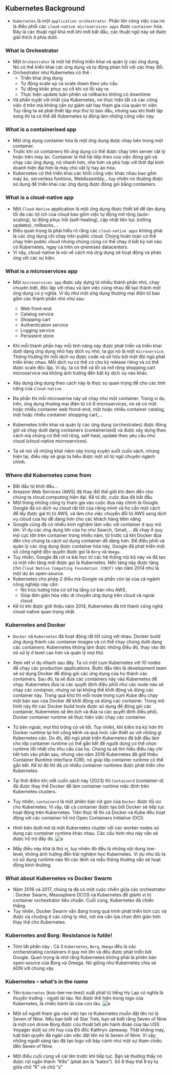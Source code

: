 ## Kubernetes Background

- `Kubernetes` là một `application orchestrator`. Phần lớn công việc của nó là điều phối các `cloud-native microservices apps` được `container` hóa. Đây là các thuật ngữ khá mới khi mới bắt đầu, các thuật ngữ này sẽ được giải thích ở phía dưới.

### What is Orchestrator

- Một `Orchestrator` là một hệ thống triển khai và quản lý các ứng dụng. Nó có thể triển khai các ứng dụng và tự động phản hồi với các thay đổi.
- Orchestrator như Kubernetes có thể :
    - Triển khai ứng dụng
    - Tự động scale up và scale down theo yêu cầu
    - Tự động khắc phục sự cố khi có lỗi xảy ra
    - Thực hiện update luân phiên và rollbacks không có downtime
- Và phần tuyệt vời nhất của Kubernetes, nó thực hiện tất cả các công việc ở trên mà không cần sự giám sát hay tham gia của quản trị viên. Tuy rằng ta sẽ phải thiết lập mọi thứ từ ban đầu, nhưng sau khi thiết lập xong thì ta có thể để Kubernetes tự động làm những công việc này.

### What is a containerised app

- Một ứng dụng container hóa là một ứng dụng được chạy bên trong một container.
- Trước khi có containers thì ứng dụng có thể được chạy trên server vật lý hoặc trên máy ảo. Container là thế hệ tiếp theo của việc đóng gói và chạy các ứng dụng, nó nhanh hơn, nhẹ hơn và phù hợp với thời đại kinh doanh hiện đại hơn là máy chủ vật lý hay ảo hóa.
- Kubernetes có thể triển khai các khối công việc khác nhau bao gồm máy ảo, serverless funtions, WebAssembly,.. tuy nhiên nó thường được sử dụng để triển khai các ứng dụng được đóng gói bằng containers.

### What is a cloud-native app

- Một `Cloud-Native` application là một ứng dụng được thiết kế để tận dụng tối đa các lợi ích của cloud bao gồm việc tự động mở rộng (auto-scaling), tự động phục hồi (self-healing), cập nhật liên tục (rolling updates), rollbacks,...
- Điều quan trọng là phải hiểu rõ rằng các `cloud-native apps` không phải là các ứng dụng chỉ chạy trên public cloud. Chúng hoàn toàn có thể chạy trên public cloud nhưng chúng cũng có thể chạy ở bất kỳ nơi nào có Kubernetes, ngay cả trên on-premises datacenters.
- Vì vậy, cloud-native là nói về cách mà ứng dụng sẽ hoạt động và phản ứng với các sự kiện.

### What is a microservices app

- Một `microservices app` được xây dựng từ nhiều thành phần nhỏ, chạy chuyên biệt, độc lập với nhau và làm việc cùng nhau để tạo thành một ứng dụng có ý nghĩa. Ví dụ như một ứng dụng thương mại điện tử bao gồm các thành phần nhỏ như sau:
    - Web front-end
    - Catalog service
    - Shopping cart
    - Authentication service
    - Logging service
    - Persistent store

- Khi mỗi thành phần hay mỗi tính năng này được phát triển và triển khai dưới dạng ứng dụng nhỏ hay dịch vụ nhỏ, ta gọi nó là một `microservice`. Thông thường thì mỗi dịch vụ được code và sở hữu bởi một đội ngũ phát triển khác nhau. Mỗi dịch vụ có thể có chu kỳ release riêng và có thể được scale độc lập. Ví dụ, ta có thể vá lỗi và mở rộng shopping cart microservice mà không ảnh hưởng đến bất kỳ dịch vụ nào khác.
- Xây dựng ứng dụng theo cách này là thực sự quan trọng để cho các tính năng của `cloud-native`.
- Đa phần thì mỗi microserive này sẽ chạy như một container. Trong ví dụ trên, ứng dụng thương mại điện tử có 6 microservices, nó sẽ có một hoặc nhiều container web frond-end, một hoặc nhiều container catalog, một hoặc nhiều container shopping cart,...

- Kubernetes triển khai và quản lý các ứng dụng (orchestrates) được đóng gói và chạy dưới dạng containers (containerized) và được xây dựng theo cách mà chúng có thể mở rộng, self-heal, update theo yêu cầu như cloud (cloud-native microservices).
- Ta sẽ nói về những khái niệm này trong xuyên suốt cuốn sách, nhưng hiện tại, điều này sẽ giúp ta hiểu được một số từ ngữ chuyên ngành chính.

### Where did Kubernetes come from

- Bắt đầu từ khởi đầu...
- Amazon Web Services (AWS) đã thay đổi thế giới khi đem đến cho chúng ta cloud computing hiện đại. Kể từ đó, cuộc đua đã bắt đầu.
- Một trong những công ty tham gia vào cuộc đua này chính là Google. Google đã có dịch vụ cloud rất tốt của riêng mình và họ cần một cách để lấy được giá trị từ AWS, và làm cho việc chuyển đổi từ AWS sang dịch vụ cloud của họ dễ dàng hơn cho các khách hàng tiềm năng.
- Google cũng đã có nhiều kinh nghiệm làm việc với container ở quy mô lớn. Ví dụ các ứng dụng lớn của họ như Search, Gmail,... đã chạy ở quy mô cực lớn trên container trong nhiều năm, từ trước cả khi Docker đưa đến cho chúng ta cách sử dụng container dễ dàng hơn. Để điều phối và quản lý các ứng dụng được container hóa này, Google đã phát triển một số công nghệ độc quyền được gọi là `Borg` và `Omega`.
- Tuy nhiên, Google đã rút ra bài học từ các hệ thống nội bộ này và đã tạo ra một nền tảng mới được gọi là Kubernetes. Nền tảng này được tặng cho `Cloud Native Computing Foundation (CNCF)` vào năm 2014 như là một dự án open-source.
- Kubernetes cho phép 2 điều mà Google và phần còn lại của cả ngành công nghiệp này cần:
    - Nó trừu tượng hóa cơ sở hạ tầng cơ bản như AWS.
    - Giúp đơn giản hóa việc di chuyển ứng dụng trên cloud và ngoài cloud.
- Kể từ khi được giới thiệu năm 2014, Kubernetes đã trở thành công nghệ cloud-native quan trọng nhất.

### Kubernetes and Docker

- `Docker` và `Kubernetes` đã hoạt động rất tốt cùng với nhau. Docker build ứng dụng thành các container images và có thể chạy chúng dưới dạng các containers. Kubernetes không làm được những điều đó, thay vào đó nó xử lý ở level cao hơn và quản lý mọi thứ.
- Xem xét ví dụ nhanh sau đây. Ta có một cụm Kubernetes với 10 nodes để chạy các production applications. Bước đầu tiên là development team sẽ sử dụng Docker để đóng gói các ứng dụng của họ thành các containers. Sau đó, ta sẽ đưa các containers này vào Kubernetes để chạy. Kubernetes đưa ra các quyết định điều phối như các node nào sẽ chạy các container, nhưng nó lại không thể khởi động và dừng các container này. Trong quá khứ thì mỗi node trong cụm Kube đều chạy một bản sao của Docker để khởi động và dừng các container. Trong mô hình này thì các Docker build tools được sử dụng để đóng gói các container, Kubernetes sẽ lên lịch và đưa ra các quyết định điều phối, Docker container runtime sẽ thực hiện việc chạy các container.

- Từ bên ngoài, mọi thứ trông có vẻ tốt. Tuy nhiên, khi kiểm tra kỹ hơn thì Docker runtime lại hơi cồng kềnh và quá mức cần thiết so với những gì Kubernetes cần. Do đó, đội ngũ phát triển Kubernetes đã bắt đầu làm cho lớp container runtime có thể gắn kết để người dùng có thể chọn runtime tốt nhất cho nhu cầu của họ. Chúng ta sẽ tìm hiểu điều này chi tiết hơn vào phần sau, nhưng vào năm 2016 Kubernetes đã giới thiệu Container Runtime Interface (CRI), nó giúp lớp container runtime có thể gắn kết. Kể từ đó thì đã có nhiều container runtimes được phát triển cho Kubernetes.

- Tại thời điểm khi viết cuốn sách này (2023) thì `Containerd` (container-d) đã được thay thế Docker để làm container runtime mặc định trên Kubernetes clusters.

- Tuy nhiên, `containerd` là một phiên bản rút gọn của `Docker` được tối ưu cho Kubernetes. Vì vậy, tất cả container được tạo bởi Docker sẽ tiếp tục hoạt động trên Kubernetes. Trên thực tế thì cả Docker và Kube đều hoạt động với các container hỗ trợ Open Containers Initiative (OCI).

- Hình bên dưới mô tả một Kubernetes cluster với các worker nodes sử dụng các container runtime khác nhau. Các cấu hình như này vẫn sẽ được hỗ trợ đầy đủ.
    ![a](https://imgur.com/J6tNUke.png)

- Mấy điều này khá là thú vị, tuy nhiên đó đều là những nội dung low-level, không ảnh hưởng đến trải nghiệm học Kubernetes. Ví dụ như dù ta có sử dụng runtime nào thì các lệnh và mẫu thông thường vẫn sẽ hoạt động bình thường.

### What about Kubernetes vs Docker Swarm

- Năm 2016 và 2017, chúng ta đã có một cuộc chiến giữa các orchestrator : Docker Swarm, Mesosphere DCOS và Kubernetes để giành vị trị container orchestrator tiêu chuẩn. Cuối cùng, Kubernetes đã chiến thắng.
- Tuy nhiên, Docker Swarm vẫn đang trong quá trình phát triển tích cực và được ưa chuộng ở các công ty nhỏ, nơi mà cần lựa chọn đơn giản hơn thay thế cho Kubernetes.

### Kubernetes and Borg: Resistance is futile!

- Tóm tắt phần này : Cả 3 `Kubernetes`, `Borg`, `Omega` đều là các orcherstrating containers ở quy mô lớn và đều được phát triển bởi Google. Quan trọng là nhớ rằng Kubernetes không phải là phiên bản open-source của Borg và Omega. Nó giống như Kubernetes chia sẻ ADN với chúng vậy.

### Kubernetes – what’s in the name

- Tên `Kubernetes` (koo-ber-ne-teez) xuất phát từ tiếng Hy Lạp có nghĩa là thuyền trưởng - người lái tàu. Nó được thể hiện trong logo của Kubernetes, là chiếc bánh lái của con tàu.
    ![a](https://imgur.com/qBATEqj.png)

- Một số người tham gia vào việc tạo ra Kubernetes muốn đặt tên nó là Seven of Nine. Nếu bạn biết về Star Trek, bạn sẽ biết rằng Seven of Nine là một con drone Borg được cứu thoát bởi phi hành đoàn của tàu USS Voyager dưới sự chỉ huy của Đô đốc Kathryn Janeway. Thật không may, luật bản quyền đã ngăn cản việc đặt tên nó là Seven of Nine. Vì vậy, những người sáng tạo đã tạo logo với bảy cánh như một sự tham chiếu đến Seven of Nine.
- Một điều cuối cùng về cái tên trước khi tiếp tục. Bạn sẽ thường thấy nó được rút ngắn thành “K8s” (phát âm là “kates”). Số 8 thay thế 8 ký tự giữa chữ “K” và chữ “s”
